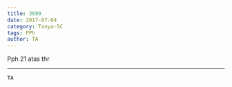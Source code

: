 ```yaml
---
title: 3699
date: 2017-07-04
category: Tanya-SC
tags: PPh
author: TA
---
```


Pph 21 atas thr

---



`TA`
